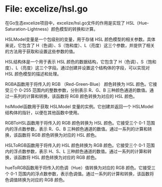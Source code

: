 # File: excelize/hsl.go

在Go生态excelize项目中，excelize/hsl.go文件的作用是实现了 HSL（Hue-Saturation-Lightness）颜色模型的转换和计算。

HSLModel变量是一个包级别的变量，用于存储 HSL 颜色模型的相关参数。具体来说，它包含了 H（色调）、S（饱和度）、L（亮度）这三个参数，并提供了相关的方法用于获取和设置这些参数的值。

HSL结构体是一个用于表示 HSL 颜色的数据结构，它包含了 H（色调）、S（饱和度）、L（亮度）这三个字段。通过创建并设置这个结构体的字段，可以实现对 HSL 颜色模型的描述和处理。

RGBA函数用于将传入的 RGB （Red-Green-Blue） 颜色转换为 HSL 颜色。它接受三个 0-255 范围内的整数参数，分别表示 R、G、B 三种颜色通道的数值。通过一系列的计算和转换，该函数将 RGB 颜色转换为对应的 HSL 颜色。

hslModel函数用于获取 HSLModel 变量的实例。它创建并返回一个 HSLModel 结构体的指针，以便在其他函数中使用。

RGBToHSL函数用于将传入的 RGB 颜色转换为 HSL 颜色。它接受三个 0-1 范围内的浮点数参数，表示 R、G、B 三种颜色通道的数值。通过一系列的计算和转换，该函数将 RGB 颜色转换为对应的 HSL 颜色。

HSLToRGB函数用于将传入的 HSL 颜色转换为 RGB 颜色。它接受三个 0-1 范围内的浮点数参数，表示 H、S、L 三种颜色通道的数值。通过一系列的计算和转换，该函数将 HSL 颜色转换为对应的 RGB 颜色。

hueToRGB函数用于将传入的色调（Hue）值转换为对应的 RGB 颜色。它接受三个 0-1 范围内的浮点数参数，表示色调值。通过一系列的计算和转换，该函数将色调值转换为对应的 RGB 颜色。

